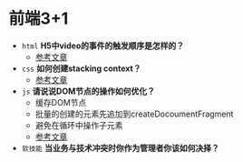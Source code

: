 # 前端3+1
- `html` **H5中video的事件的触发顺序是怎样的？**
    - [参考文章](https://blog.csdn.net/DreamFJ/article/details/96971562)
- `css` **如何创建stacking context？**
    - [参考文章](https://www.cnblogs.com/leftJS/p/11063683.html)
- `js` **请说说DOM节点的操作如何优化？**
    - 缓存DOM节点
    - 批量的创建的元素先追加到createDocoumentFragment
    - 避免在循环中操作子元素
    - [参考文章](https://juejin.im/entry/6844903462589693959)
- `软技能` **当业务与技术冲突时你作为管理者你该如何决择？**